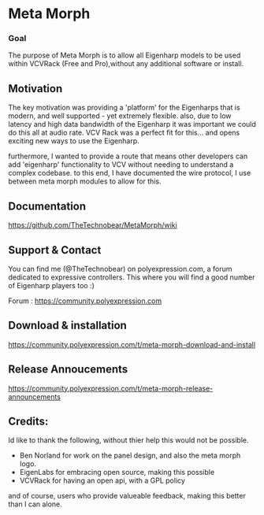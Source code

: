 # Meta Morph

### Goal
The purpose of Meta Morph is to allow all Eigenharp models to be used within VCVRack (Free and Pro),without any additional software or install.


## Motivation
The key motivation was providing a 'platform' for the Eigenharps that is modern, and well supported - yet extremely flexible.
also, due to low latency and high data bandwidth of the Eigenharp it was important we could do this all at audio rate.
VCV Rack was a perfect fit for this... and opens exciting new ways to use the Eigenharp.

furthermore, I wanted to provide a route that means other developers can add 'eigenharp' functionality to VCV without needing to understand a complex codebase.
to this end, I have documented the wire protocol, I use between meta morph modules to allow for this.


## Documentation
https://github.com/TheTechnobear/MetaMorph/wiki





## Support & Contact
You can find me (@TheTechnobear) on polyexpression.com, a forum dedicated to expressive controllers.
This where you will find a good number of Eigenharp players too :) 

Forum : https://community.polyexpression.com 


## Download & installation 

https://community.polyexpression.com/t/meta-morph-download-and-install


## Release Annoucements
https://community.polyexpression.com/t/meta-morph-release-announcements





## Credits:
Id like to thank the following, without thier help this would not be possible.
- Ben Norland for work on the panel design, and also the meta morph logo.
- EigenLabs for embracing open source, making this possible
- VCVRack for having an open api, with a GPL policy 

and of course, users who provide valueable feedback, making this better than I can alone.



